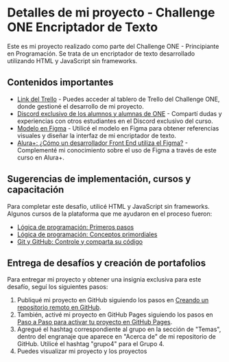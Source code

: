 # Detalles de mi proyecto - Challenge ONE Encriptador de Texto

Este es mi proyecto realizado como parte del Challenge ONE - Principiante en Programación. Se trata de un encriptador de texto desarrollado utilizando HTML y JavaScript sin frameworks.

## Contenidos importantes

- [Link del Trello](enlace_trello) - Puedes acceder al tablero de Trello del Challenge ONE, donde gestioné el desarrollo de mi proyecto.
- [Discord exclusivo de los alumnos y alumnas de ONE](enlace_discord) - Compartí dudas y experiencias con otros estudiantes en el Discord exclusivo del curso.
- [Modelo en Figma](enlace_figma) - Utilicé el modelo en Figma para obtener referencias visuales y diseñar la interfaz de mi encriptador de texto.
- [Alura+: ¿Cómo un desarrollador Front End utiliza el Figma?](enlace_alura) - Complementé mi conocimiento sobre el uso de Figma a través de este curso en Alura+.

## Sugerencias de implementación, cursos y capacitación

Para completar este desafío, utilicé HTML y JavaScript sin frameworks. Algunos cursos de la plataforma que me ayudaron en el proceso fueron:

- [Lógica de programación: Primeros pasos](enlace_curso_logica_1)
- [Lógica de programación: Conceptos primordiales](enlace_curso_logica_2)
- [Git y GitHub: Controle y comparta su código](enlace_curso_git)

## Entrega de desafíos y creación de portafolios

Para entregar mi proyecto y obtener una insignia exclusiva para este desafío, seguí los siguientes pasos:

1. Publiqué mi proyecto en GitHub siguiendo los pasos en [Creando un repositorio remoto en GitHub]([enlace_github_repositorio](https://dvtecno.github.io/DVTecno.github.io-encriptador/)).
2. También, activé mi proyecto en GitHub Pages siguiendo los pasos en [Paso a Paso para activar tu proyecto en GitHub Pages]([enlace_github_pages](https://github.com/DVTecno/DVTecno.github.io-encriptador/settings/pages)).
3. Agregué el hashtag correspondiente al grupo en la sección de "Temas", dentro del engranaje que aparece en "Acerca de" de mi repositorio de GitHub. Utilicé el hashtag "grupo4" para el Grupo 4.
4. Puedes visualizar mi proyecto y los proyectos


